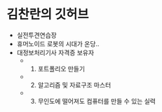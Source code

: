 # 김찬란의 깃허브

- 실전투견연습장
- 휴머노이드 로봇의 시대가 온당..
- 대정보처리기사 자격증 보유자
  - 1. 포트폴리오 만들기
  - 2. 알고리즘 및 자료구조 마스터
  - 3. 무인도에 떨어져도 컴퓨터를 만들 수 있는 실력

